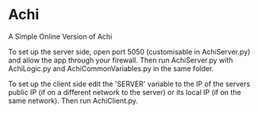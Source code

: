 # Achi
A Simple Online Version of Achi

To set up the server side, open port 5050 (customisable in AchiServer.py) and allow the app through your firewall.
Then run AchiServer.py with AchiLogic.py and AchiCommonVariables.py in the same folder.

To set up the client side edit the 'SERVER' variable to the IP of the servers public IP (if on a different network to the server) or its local IP (if on the same network).
Then run AchiClient.py.
